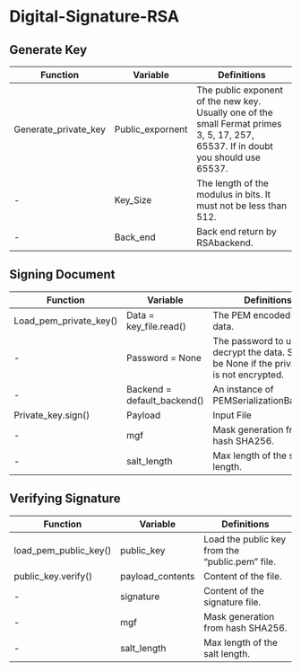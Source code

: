 # Digital-Signature-RSA

## Generate Key 
Function              | Variable      | Definitions
--------------------- | ------------- |----------------------
Generate_private_key  | Public_expornent | The public exponent of the new key. Usually one of the small Fermat primes 3, 5, 17, 257, 65537. If in doubt you should use    65537.
-| Key_Size | The length of the modulus in bits. It must not be less than 512.
-| Back_end | Back end return by RSAbackend.

## Signing Document
Function              | Variable      | Definitions
--------------------- | ------------- |----------------------
Load_pem_private_key()  | Data = key_file.read() | The PEM encoded key data.
-| Password = None | The password to use to decrypt the data. Should be None if the private key is not encrypted.
-| Backend = default_backend() | An instance of PEMSerializationBackend.
Private_key.sign()| Payload | Input File
-| mgf | Mask generation from hash SHA256.
-| salt_length | Max length of the salt length.

## Verifying Signature
Function              | Variable      | Definitions
--------------------- | ------------- |----------------------
load_pem_public_key()  | public_key | Load the public key from the “public.pem” file.
public_key.verify()| payload_contents | Content of the file.
-| signature | Content of the signature file.
-| mgf | Mask generation from hash SHA256.
-| salt_length | Max length of the salt length.
